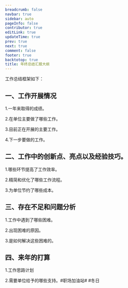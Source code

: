 ```yaml
---
breadcrumb: false
navbar: true
sidebar: auto
pageInfo: false
contributor: true
editLink: true
updateTime: true
prev: true
next: true
comment: false
footer: true
backtotop: true
title: 年终总结汇报大纲
---
```



工作总结框架如下：

## 一、工作开展情况

1.一年来取得的成绩。

2.在单位主要做了哪些工作。

3.目前正在开展的主要工作。

4.下一步要做的工作。

## 二、工作中的创新点、亮点以及经验技巧。

1.哪些环节提高了工作效率。

2.精简和优化了哪些工作流程。

3.为单位节约了哪些成本。

## 三、存在不足和问题分析

1.工作中遇到了哪些困难。

2.出现困难的原因。

3.是如何解决这些困难的。

## 四、来年的打算

1.工作思路计划

2.需要单位给予的哪些支持。#职场加油站# #冬日